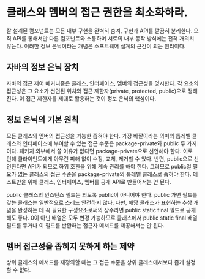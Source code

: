 # 클래스와 멤버의 접근 권한을 최소화하라.

잘 설계된 컴포넌트는 모든 내부 구현을 완벽히 숨겨, 구현과 API를 깔끔히 분리한다. 오직 API를 통해서만 다른 컴포넌트와 소통하며 서로의 내부 동작 방식에는 전혀 개의치 않는다. 이러한 정보 은닉이라는 개념은 소프트웨어 설계의 근간이 되는 원리이다.

## 자바의 정보 은닉 장치
자바의 접근 제어 메커니즘은 클래스, 인터페이스, 멤버의 접근성을 명시한다. 각 요소의 접근성은 그 요소가 선언된 위치와 접근 제한자(private, protected, public)으로 정해진다. 이 접근 제한자를 제대로 활용하는 것이 정보 은닉의 핵심이다. 

## 정보 은닉의 기본 원칙
모든 클래스와 멤버의 접근성을 가능한 좁혀야 한다.
가장 바깥이라는 의미의 톱레벨 클래스와 인터페이스에 부여할 수 있는 접근 수준은 package-private와 public 두 가지이다. 
패키지 외부에서 쓸 이유가 없다면 package-private으로 선언해야 한다.
이로 인해 클라이언트에게 아무런 피해 없이 수정, 교체, 제거할 수 있다. 
반면, public으로 선언한다면 API가 되므로 하위 호환을 위해 계속 관리를 해야 한다.
그러므로 public일 필요가 없는 클래스의 접근 수준을 package-private의 톱레벨 클래스로 좁혀야 한다.
테스트만을 위해 클래스, 인터페이스, 멤버를 공개 API로 만들어서는 안 된다.

public 클래스의 인스턴스 필드는 되도록 public이 아니어야 한다. public 가변 필드를 갖는 클래스는 일반적으로 스레드 안전하지 않다. 다만, 해당 클래스가 표현하는 추상 개념을 완성하는 데 꼭 필요한 구성요소로써의 상수라면 public static final 필드로 공개해도 좋다.
0이 아닌 배열은 모두 변경 가능하므로 클래스에서 public static final 배열 필드를 두거나 이 필드를 반환하는 접근자 메서드를 제공해서는 안 된다.

## 멤버 접근성을 좁히지 못하게 하는 제약
상위 클래스의 메서드를 재정의할 때는 그 접근 수준을 상위 클래스에서보다 좁게 설정할 수 없다.
